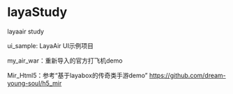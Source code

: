 # layaStudy
layaair study

ui_sample: LayaAir UI示例项目

my_air_war：重新导入的官方打飞机demo

Mir_Html5：参考“基于layabox的传奇类手游demo”
	https://github.com/dream-young-soul/h5_mir
	